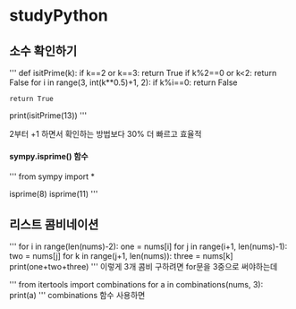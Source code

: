 # studyPython

## 소수 확인하기
'''
def isitPrime(k):
    if k==2 or k==3: return True
    if k%2==0 or k<2: return False
    for i in range(3, int(k**0.5)+1, 2):
        if k%i==0:
            return False

    return True
print(isitPrime(13))
'''

2부터 +1 하면서 확인하는 방법보다 30% 더 빠르고 효율적

#### sympy.isprime() 함수
'''
from sympy import *
  
isprime(8)
isprime(11)
'''

## 리스트 콤비네이션

'''
for i in range(len(nums)-2):
    one = nums[i]
    for j in range(i+1, len(nums)-1):
        two = nums[j]
        for k in range(j+1, len(nums)):
            three = nums[k]
            print(one+two+three)
'''
이렇게 3개 콤비 구하려면 for문을 3중으로 써야하는데

'''
from itertools import combinations
for a in combinations(nums, 3):
    print(a)
'''
combinations 함수 사용하면 
